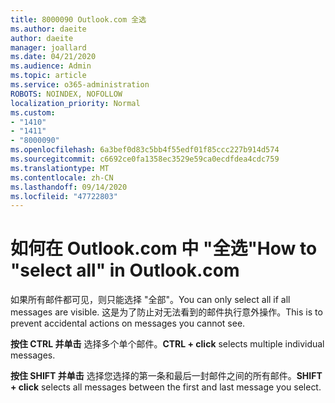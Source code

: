 ```yaml
---
title: 8000090 Outlook.com 全选
ms.author: daeite
author: daeite
manager: joallard
ms.date: 04/21/2020
ms.audience: Admin
ms.topic: article
ms.service: o365-administration
ROBOTS: NOINDEX, NOFOLLOW
localization_priority: Normal
ms.custom:
- "1410"
- "1411"
- "8000090"
ms.openlocfilehash: 6a3bef0d83c5bb4f55edf01f85ccc227b914d574
ms.sourcegitcommit: c6692ce0fa1358ec3529e59ca0ecdfdea4cdc759
ms.translationtype: MT
ms.contentlocale: zh-CN
ms.lasthandoff: 09/14/2020
ms.locfileid: "47722803"
---
```

# <a name="how-to-select-all-in-outlookcom"></a><span data-ttu-id="76b4d-102">如何在 Outlook.com 中 "全选"</span><span class="sxs-lookup"><span data-stu-id="76b4d-102">How to "select all" in Outlook.com</span></span>

<span data-ttu-id="76b4d-103">如果所有邮件都可见，则只能选择 "全部"。</span><span class="sxs-lookup"><span data-stu-id="76b4d-103">You can only select all if all messages are visible.</span></span> <span data-ttu-id="76b4d-104">这是为了防止对无法看到的邮件执行意外操作。</span><span class="sxs-lookup"><span data-stu-id="76b4d-104">This is to prevent accidental actions on messages you cannot see.</span></span>

<span data-ttu-id="76b4d-105">**按住 CTRL 并单击** 选择多个单个邮件。</span><span class="sxs-lookup"><span data-stu-id="76b4d-105">**CTRL + click** selects multiple individual messages.</span></span>

<span data-ttu-id="76b4d-106">**按住 SHIFT 并单击** 选择您选择的第一条和最后一封邮件之间的所有邮件。</span><span class="sxs-lookup"><span data-stu-id="76b4d-106">**SHIFT + click** selects all messages between the first and last message you select.</span></span>